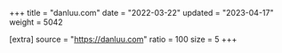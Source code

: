 +++
title = "danluu.com"
date = "2022-03-22"
updated = "2023-04-17"
weight = 5042

[extra]
source = "https://danluu.com"
ratio = 100
size = 5
+++
